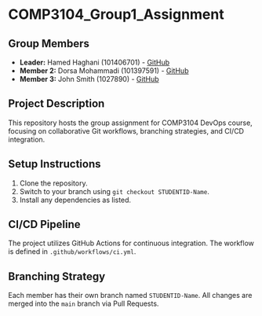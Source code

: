 # COMP3104_Group1_Assignment

## Group Members

- **Leader:** Hamed Haghani (101406701) - [GitHub](https://github.com/HamedHaghani)
- **Member 2:** Dorsa Mohammadi (101397591) - [GitHub](https://github.com/dorsa2001)
- **Member 3:** John Smith (1027890) - [GitHub](https://github.com/johnsmith)

## Project Description

This repository hosts the group assignment for COMP3104 DevOps course, focusing on
collaborative Git workflows, branching strategies, and CI/CD integration.

## Setup Instructions

1. Clone the repository.
2. Switch to your branch using `git checkout STUDENTID-Name`.
3. Install any dependencies as listed.

## CI/CD Pipeline

The project utilizes GitHub Actions for continuous integration. The workflow is defined
in `.github/workflows/ci.yml`.

## Branching Strategy

Each member has their own branch named `STUDENTID-Name`. All changes are
merged into the `main` branch via Pull Requests.
